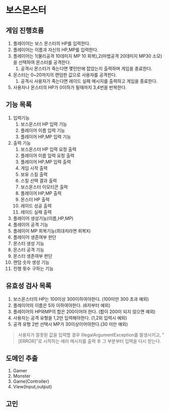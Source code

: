 # 보스몬스터

## 게임 진행흐름
1. 플레이어는 보스 몬스터의 HP를 입력한다.
2. 플레이어는 이름과 자신의 HP,MP를 입력한다.
3. 플레이어는 1(물리공격 10데미지 MP 10 회복),2(마법공격 20데미지 MP30 소모)을 선택하여 몬스터를 공격한다.
   1. 공격시 몬스터가 죽는다면 몇턴만에 잡았는지 출력하며 게임을 종료한다.
4. 몬스터는 0~20까지의 랜덤한 값으로 사용자를 공격한다.
   1. 공격시 사용자가 죽는다면 레이드 실패 메시지를 출력하고 게임을 종료한다.
5. 사용자나 몬스터의 HP가 0이하가 될때까지 3,4번을 반복한다.

## 기능 목록
1. 입력기능
   1. 보스몬스터 HP 입력 기능
   2. 플레이어 이름 입력 기능
   3. 플레이어 HP,MP 입력 기능
2. 출력 기능
   1. 보스몬스터 HP 입력 요청 출력
   2. 플레이어 이름 입력 요청 출력
   3. 플레이어 HP,MP 입력 출력
   4. 게임 시작 출력
   5. 보유 스킬 출력
   6. 스킬 선택 결과 출력
   7. 보스몬스터 이모티콘 출력
   8. 플레이어 HP,MP 출력
   9. 몬스터 HP 출력
   10. 레이드 성공 출력
   11. 레이드 실패 출력
3. 플레이어 생성기능(이름,HP,MP)
4. 플레이어 공격 기능
5. 플레이어 MP 회복기능(최대치라면 회복X)
6. 플레이어 생존여부 판단
5. 몬스터 생성 기능
4. 몬스터 공격 기능
5. 몬스터 생존여부 판단
5. 랜덤 숫자 생성 기능
6. 진행 횟수 구하는 기능

## 유효성 검사 목록

1. 보스몬스터의 HP는 100이상 300이하여야한다. (100미만 300 초과 예외)
2. 플레이어의 이름은 5자 이하여야한다. (6자부터 예외)
3. 플레이어의 HP와MP의 합은 200이어야 한다. (합이 200이 되지 않으면 예외)
4. 사용자는 공격 유형을 1,2만 입력해야한다. (1,2외 입력시 예외)
5. 공격 유형 2번 선택시 MP가 30이상이어야한다.(30 미만 예외)

> 사용자가 잘못된 값을 입력할 경우 IllegalArgumentException를 발생시키고, "[ERROR]"로 시작하는 에러 메시지를 출력 후 그 부분부터 입력을 다시 받는다.

## 도메인 추출
1. Gamer
2. Monster
3. Game(Controller)
4. View(Input,output)

## 고민


